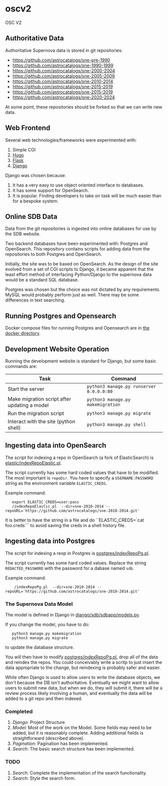 # oscv2
OSC V2

## Authoritative Data

Authoritative Supernova data is stored in git repositories:

* https://github.com/astrocatalogs/sne-pre-1990
* https://github.com/astrocatalogs/sne-1990-1999
* https://github.com/astrocatalogs/sne-2000-2004
* https://github.com/astrocatalogs/sne-2005-2009
* https://github.com/astrocatalogs/sne-2010-2014
* https://github.com/astrocatalogs/sne-2015-2019
* https://github.com/astrocatalogs/sne-2015-2019
* https://github.com/astrocatalogs/sne-2020-2024

At some point, these repositories should be forked so that we can 
write new data.

## Web Frontend

Several web technologies/frameworks were experimented with:

1. Simple CGI 
2. [Hugo](https://gohugo.io/)
3. [Flask](https://flask.palletsprojects.com/en/2.3.x/)
4. [Django](https://www.djangoproject.com/)

Django was chosen because:

1. It has a very easy to use object oriented interface to databases.
2. It has some support for OpenSearch.
3. It is popular. Finding developers to take on task will be much easier than for a bespoke system.

## Online SDB Data

Data from the git repositories is ingested into online databases for use by the SDB website.

Two backend databases have been experimented with: Postgres and OpenSearch. This
repository contains scripts for adding data from the repositories to both Postgres
and OpenSearch.

Initially, the site was to be based on OpenSearch. As the design of the site evolved from
a set of CGI scripts to Django, it became apparent that the least effort method of interfacing
Python/Django to the supernova data would be a standard SQL database.

Postgres was chosen but the choice was not dictated by any requirements. MySQL would probably perform just as well. There may be some differences in text searching. 

## Running Postgres and Opensearch

Docker compose files for running Postgres and Opensearch are in [the docker directory](docker/).

## Development Website Operation

Running the development website is standard for Django, but some basic commands are:


|Task   | Command|
|-------|--------|
|Start the server | `python3 manage.py runserver 0.0.0.0:80` |
|Make migration script after updating a model | `python3 manage.py makemigration` |
|Run the migration script | `python3 manage.py migrate` |
|Interact with the site (python shell) | `python3 manage.py shell` |


## Ingesting data into OpenSearch

The script for indexing a repo in OpenSearch (a fork of ElasticSearch) is [elastic/indexRepoElastic.pl](elastic/indexRepoElastic.pl).

The script currently has some hard coded values that have to be modified. The most important is `repoDir`. You have to specify
a `USERNAME:PASSWORD` string as the environment variable `ELASTIC_CREDS`.

Example command:
```
   export ELASTIC_CREDS=user:pass
   /indexRepoElastic.pl  --dir=sne-2010-2014 --repoURL='https://github.com/astrocatalogs/sne-2010-2014.git'

```
It is better to have the string in a file and do ``ELASTIC_CREDS=`cat foo.creds``` to avoid saving the creds in a shell history file.

## Ingesting data into Postgres

The script for indexing a reop in Postgres is [postgres/indexRepoPg.pl](postgres/indexRepoPg.pl).

The script currently has some hard coded values. Replace the string `REDACTED_PASSWORD` with the password for a dabase named `sdb`.

Example command:
```
    /indexRepoPg.pl  --dir=sne-2010-2014 --repoURL='https://github.com/astrocatalogs/sne-2010-2014.git'
```

### The Supernova Data Model

The model is defined in Django in [django/sdb/sdbapp/models.py](django/sdb/sdbapp/models.py).

If you change the model, you have to do:
```
   python3 manage.py makemigration
   python3 manage.py migrate
```

to update the database structure.

You will then have to modify [postgres/indexRepoPg.pl](postgres/indexRepoPg.pl), drop all of the data and reindex the repos. You could conceivably write a scritp to just insert the data appropriate to the change, but reindexing is probably safer and easier.

While often Django is used to allow users to write the database objects, we don't because the DB isn't
authoritative. Eventually we might want to allow users to submit new data, but when we do, they will
submit it, there will be a review process likely involving a human, and eventually the data will be
added to a git repo and then indexed.

### Completed

1. _Django:_ Project Structure
2. _Model:_ Most of the work on the Model. Some fields may need to be added, but it is reasonably complete. Adding additional fields is straightforward (described above).
3. _Pagination:_ Pagination has been implemented. 
4. _Search:_ The basic search structure has been implemented.

### TODO

1. _Search:_ Complete the implementation of the search functionality.
2. _Search:_ Style the search form.
